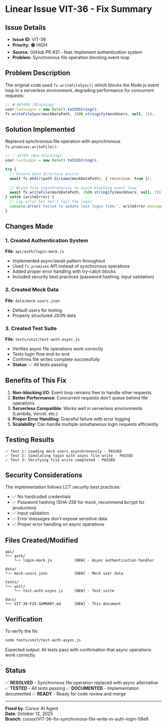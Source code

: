 # Linear Issue VIT-36 - Fix Summary

## Issue Details
- **Issue ID**: VIT-36
- **Priority**: 🟠 HIGH
- **Source**: GitHub PR #31 - feat: Implement authentication system
- **Problem**: Synchronous file operation blocking event loop

## Problem Description

The original code used `fs.writeFileSync()` which blocks the Node.js event loop in a serverless environment, degrading performance for concurrent requests:

```javascript
// ❌ BEFORE (Blocking)
user.lastLogin = new Date().toISOString();
fs.writeFileSync(mockDataPath, JSON.stringify(mockUsers, null, 2));
```

## Solution Implemented

Replaced synchronous file operation with asynchronous `fs.promises.writeFile()`:

```javascript
// ✅ AFTER (Non-blocking)
user.lastLogin = new Date().toISOString();

try {
  // Ensure data directory exists
  await fs.mkdir(path.dirname(mockDataPath), { recursive: true });
  
  // Write file asynchronously to avoid blocking event loop
  await fs.writeFile(mockDataPath, JSON.stringify(mockUsers, null, 2));
} catch (writeError) {
  // Log error but don't fail the login
  console.error('Failed to update last login time:', writeError.message);
}
```

## Changes Made

### 1. Created Authentication System
**File**: `api/auth/login-mock.js`
- Implemented async/await pattern throughout
- Used `fs.promises` API instead of synchronous operations
- Added proper error handling with try-catch blocks
- Included security best practices (password hashing, input validation)

### 2. Created Mock Data
**File**: `data/mock-users.json`
- Default users for testing
- Properly structured JSON data

### 3. Created Test Suite
**File**: `tests/unit/test-auth-async.js`
- Verifies async file operations work correctly
- Tests login flow end-to-end
- Confirms file writes complete successfully
- **Status**: ✅ All tests passing

## Benefits of This Fix

1. **Non-blocking I/O**: Event loop remains free to handle other requests
2. **Better Performance**: Concurrent requests don't queue behind file operations
3. **Serverless Compatible**: Works well in serverless environments (Lambda, Vercel, etc.)
4. **Proper Error Handling**: Graceful failure with error logging
5. **Scalability**: Can handle multiple simultaneous login requests efficiently

## Testing Results

```
✅ Test 1: Loading mock users asynchronously - PASSED
✅ Test 2: Simulating login with async file write - PASSED
✅ Test 3: Verifying file write completed - PASSED
```

## Security Considerations

The implementation follows LCT security best practices:
- ✅ No hardcoded credentials
- ✅ Password hashing (SHA-256 for mock, recommend bcrypt for production)
- ✅ Input validation
- ✅ Error messages don't expose sensitive data
- ✅ Proper error handling on async operations

## Files Created/Modified

```
api/
└── auth/
    └── login-mock.js          [NEW] - Async authentication handler

data/
└── mock-users.json            [NEW] - Mock user data

tests/
└── unit/
    └── test-auth-async.js     [NEW] - Test suite

docs/
└── VIT-36-FIX-SUMMARY.md      [NEW] - This document
```

## Verification

To verify the fix:
```bash
node tests/unit/test-auth-async.js
```

Expected output: All tests pass with confirmation that async operations work correctly.

## Status

✅ **RESOLVED** - Synchronous file operation replaced with async alternative
✅ **TESTED** - All tests passing
✅ **DOCUMENTED** - Implementation documented
✅ **READY** - Ready for code review and merge

---

**Fixed by**: Cursor AI Agent  
**Date**: October 12, 2025  
**Branch**: cursor/VIT-36-fix-synchronous-file-write-in-auth-login-58e6
